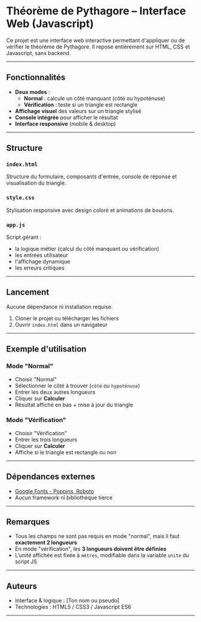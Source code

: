 # Théorème de Pythagore – Interface Web (Javascript)

Ce projet est une interface web interactive permettant d'appliquer ou de vérifier le théorème de Pythagore. Il repose entièrement sur HTML, CSS et Javascript, sans backend.

---

## Fonctionnalités

- **Deux modes** :
  - **Normal** : calcule un côté manquant (côté ou hypoténuse)
  - **Vérification** : teste si un triangle est rectangle
- **Affichage visuel** des valeurs sur un triangle stylisé
- **Console intégrée** pour afficher le résultat
- **Interface responsive** (mobile & desktop)

---

## Structure

### `index.html`
Structure du formulaire, composants d'entrée, console de réponse et visualisation du triangle.

### `style.css`
Stylisation responsive avec design coloré et animations de boutons.

### `app.js`
Script gérant :
- la logique métier (calcul du côté manquant ou vérification)
- les entrées utilisateur
- l'affichage dynamique
- les erreurs critiques

---

## Lancement

Aucune dépendance ni installation requise.

1. Cloner le projet ou télécharger les fichiers
2. Ouvrir `index.html` dans un navigateur

---

## Exemple d'utilisation

### Mode "Normal"
- Choisir "Normal"
- Sélectionner le côté à trouver (`côté` ou `hypoténuse`)
- Entrer les deux autres longueurs
- Cliquer sur **Calculer**
- Résultat affiché en bas + mise à jour du triangle

### Mode "Vérification"
- Choisir "Vérification"
- Entrer les trois longueurs
- Cliquer sur **Calculer**
- Affiche si le triangle est rectangle ou non

---

## Dépendances externes

- [Google Fonts - Poppins, Roboto](https://fonts.google.com/)
- Aucun framework ni bibliothèque tierce

---

## Remarques

- Tous les champs ne sont pas requis en mode "normal", mais il faut **exactement 2 longueurs**
- En mode "vérification", les **3 longueurs doivent être définies**
- L’unité affichée est fixée à `mètres`, modifiable dans la variable `unite` du script JS

---

## Auteurs

- Interface & logique : [Ton nom ou pseudo]
- Technologies : HTML5 / CSS3 / Javascript ES6

---
